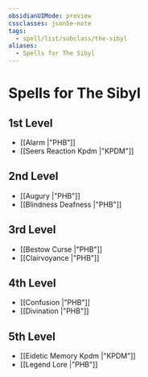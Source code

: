 ```yaml
---
obsidianUIMode: preview
cssclasses: json5e-note
tags:
  - spell/list/subclass/the-sibyl
aliases:
  - Spells for The Sibyl
---
```

# Spells for The Sibyl

## 1st Level

- [[Alarm \|"PHB"]] 
- [[Seers Reaction Kpdm \|"KPDM"]] 

## 2nd Level

- [[Augury \|"PHB"]] 
- [[Blindness Deafness \|"PHB"]] 

## 3rd Level

- [[Bestow Curse \|"PHB"]] 
- [[Clairvoyance \|"PHB"]] 

## 4th Level

- [[Confusion \|"PHB"]] 
- [[Divination \|"PHB"]] 

## 5th Level

- [[Eidetic Memory Kpdm \|"KPDM"]] 
- [[Legend Lore \|"PHB"]]
